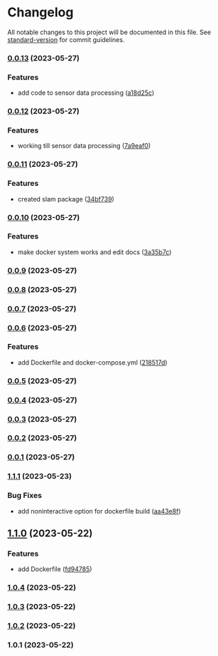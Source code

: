 # Changelog

All notable changes to this project will be documented in this file. See [standard-version](https://github.com/conventional-changelog/standard-version) for commit guidelines.

### [0.0.13](https://github.com/suho0515/ros2-nav2/compare/v0.0.12...v0.0.13) (2023-05-27)


### Features

* add code to sensor data processing ([a18d25c](https://github.com/suho0515/ros2-nav2/commit/a18d25cb8f21022a70f12bc5c7fbfc554a1c77a1))

### [0.0.12](https://github.com/suho0515/ros2-nav2/compare/v0.0.11...v0.0.12) (2023-05-27)


### Features

* working till sensor data processing ([7a9eaf0](https://github.com/suho0515/ros2-nav2/commit/7a9eaf042ff147104a312b422f65d1098bb6e8e3))

### [0.0.11](https://github.com/suho0515/ros2-nav2/compare/v0.0.10...v0.0.11) (2023-05-27)


### Features

* created slam package ([34bf739](https://github.com/suho0515/ros2-nav2/commit/34bf739dc7ae4dced53db957c6c7bb082484c1d6))

### [0.0.10](https://github.com/suho0515/ros2-nav2/compare/v0.0.9...v0.0.10) (2023-05-27)


### Features

* make docker system works and edit docs ([3a35b7c](https://github.com/suho0515/ros2-nav2/commit/3a35b7c6b9850be4ea65115b5accba0bfefa48fb))

### [0.0.9](https://github.com/suho0515/ros2-nav2/compare/v0.0.8...v0.0.9) (2023-05-27)

### [0.0.8](https://github.com/suho0515/ros2-nav2/compare/v0.0.7...v0.0.8) (2023-05-27)

### [0.0.7](https://github.com/suho0515/ros2-nav2/compare/v0.0.6...v0.0.7) (2023-05-27)

### [0.0.6](https://github.com/suho0515/ros2-nav2/compare/v0.0.5...v0.0.6) (2023-05-27)


### Features

* add Dockerfile and docker-compose.yml ([218517d](https://github.com/suho0515/ros2-nav2/commit/218517dc3ee00ccdb3224ec91aafe9704c71ac09))

### [0.0.5](https://github.com/suho0515/ros2-nav2/compare/v0.0.4...v0.0.5) (2023-05-27)

### [0.0.4](https://github.com/suho0515/ros2-nav2/compare/v0.0.3...v0.0.4) (2023-05-27)

### [0.0.3](https://github.com/suho0515/ros2-nav2/compare/v0.0.2...v0.0.3) (2023-05-27)

### [0.0.2](https://github.com/suho0515/ros2-nav2/compare/v0.0.1...v0.0.2) (2023-05-27)

### [0.0.1](https://github.com/suho0515/ros2-nav2/compare/v1.1.1...v0.0.1) (2023-05-27)

### [1.1.1](https://github.com/suho0515/ros2-nav2/compare/v1.1.0...v1.1.1) (2023-05-23)


### Bug Fixes

* add noninteractive option for dockerfile build ([aa43e8f](https://github.com/suho0515/ros2-nav2/commit/aa43e8fb840a437198667fc9438ab4530a941aa8))

## [1.1.0](https://github.com/suho0515/ros2-nav2/compare/v1.0.4...v1.1.0) (2023-05-22)


### Features

* add Dockerfile ([fd94785](https://github.com/suho0515/ros2-nav2/commit/fd9478548efa6b803961198d11a512f050bdc3af))

### [1.0.4](https://github.com/suho0515/ros2-nav2/compare/v1.0.3...v1.0.4) (2023-05-22)

### [1.0.3](https://github.com/suho0515/ros2-nav2/compare/v1.0.2...v1.0.3) (2023-05-22)

### [1.0.2](https://github.com/suho0515/ros2-nav2/compare/v1.0.1...v1.0.2) (2023-05-22)

### 1.0.1 (2023-05-22)
